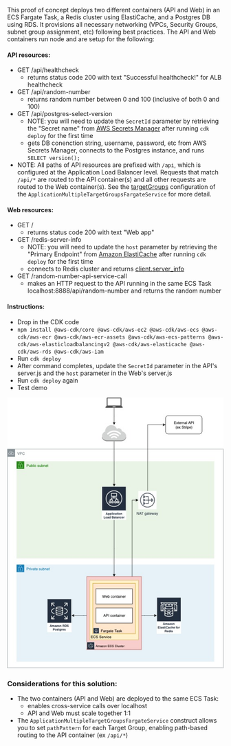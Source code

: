 This proof of concept deploys two different containers (API and Web) in an ECS Fargate Task, a Redis cluster using ElastiCache, and a Postgres DB using RDS. It provisions all necessary networking (VPCs, Security Groups, subnet group assignment, etc) following best practices. The API and Web containers run node and are setup for the following:

#### API resources:
* GET /api/healthcheck
  * returns status code 200 with text "Successful healthcheck!" for ALB healthcheck
* GET /api/random-number
  * returns random number between 0 and 100 (inclusive of both 0 and 100)
* GET /api/postgres-select-version
  * NOTE: you will need to update the `SecretId` parameter by retrieving the "Secret name" from [AWS Secrets Manager](https://console.aws.amazon.com/secretsmanager/home) after running `cdk deploy` for the first time
  * gets DB conenction string, username, password, etc from AWS Secrets Manager, connects to the Postgres instance, and runs `SELECT version();`
* NOTE: All paths of API resources are prefixed with `/api`, which is configured at the Application Load Balancer level. Requests that match `/api/*` are routed to the API container(s) and all other requests are routed to the Web container(s). See the [targetGroups](https://github.com/jordan-patapoff/how-to-bring-a-containerized-web-app-online-in-12-minutes/blob/master/extended-examples/two-containers-redis-postgres/cdk-app-stack.ts#L55) configuration of the `ApplicationMultipleTargetGroupsFargateService` for more detail.

#### Web resources:
* GET /
  * returns status code 200 with text "Web app"
* GET /redis-server-info
  * NOTE: you will need to update the `host` parameter by retrieving the "Primary Endpoint" from [Amazon ElastiCache](https://console.aws.amazon.com/elasticache/home) after running `cdk deploy` for the first time
  * connects to Redis cluster and returns [client.server_info](https://www.npmjs.com/package/redis#clientserver_info)
* GET /random-number-api-service-call
  * makes an HTTP request to the API running in the same ECS Task localhost:8888/api/random-number and returns the random number


#### Instructions:
* Drop in the CDK code
* `npm install @aws-cdk/core @aws-cdk/aws-ec2 @aws-cdk/aws-ecs @aws-cdk/aws-ecr @aws-cdk/aws-ecr-assets @aws-cdk/aws-ecs-patterns @aws-cdk/aws-elasticloadbalancingv2 @aws-cdk/aws-elasticache @aws-cdk/aws-rds @aws-cdk/aws-iam`
* Run `cdk deploy`
* After command completes, update the `SecretId` parameter in the API's server.js and the `host` parameter in the Web's server.js
* Run `cdk deploy` again
* Test demo

![image](two-containers-redis-postgres.jpg)

### Considerations for this solution:
* The two containers (API and Web) are deployed to the same ECS Task:
  * enables cross-service calls over localhost
  * API and Web must scale together 1:1
* The `ApplicationMultipleTargetGroupsFargateService` construct allows you to set `pathPattern` for each Target Group, enabling path-based routing to the API container (ex `/api/*`)
  
